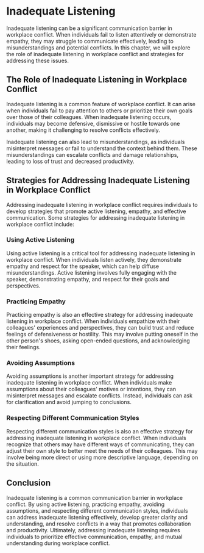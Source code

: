 # Inadequate Listening

Inadequate listening can be a significant communication barrier in workplace conflict. When individuals fail to listen attentively or demonstrate empathy, they may struggle to communicate effectively, leading to misunderstandings and potential conflicts. In this chapter, we will explore the role of inadequate listening in workplace conflict and strategies for addressing these issues.

## The Role of Inadequate Listening in Workplace Conflict

Inadequate listening is a common feature of workplace conflict. It can arise when individuals fail to pay attention to others or prioritize their own goals over those of their colleagues. When inadequate listening occurs, individuals may become defensive, dismissive or hostile towards one another, making it challenging to resolve conflicts effectively.

Inadequate listening can also lead to misunderstandings, as individuals misinterpret messages or fail to understand the context behind them. These misunderstandings can escalate conflicts and damage relationships, leading to loss of trust and decreased productivity.

## Strategies for Addressing Inadequate Listening in Workplace Conflict

Addressing inadequate listening in workplace conflict requires individuals to develop strategies that promote active listening, empathy, and effective communication. Some strategies for addressing inadequate listening in workplace conflict include:

### Using Active Listening

Using active listening is a critical tool for addressing inadequate listening in workplace conflict. When individuals listen actively, they demonstrate empathy and respect for the speaker, which can help diffuse misunderstandings. Active listening involves fully engaging with the speaker, demonstrating empathy, and respect for their goals and perspectives.

### Practicing Empathy

Practicing empathy is also an effective strategy for addressing inadequate listening in workplace conflict. When individuals empathize with their colleagues' experiences and perspectives, they can build trust and reduce feelings of defensiveness or hostility. This may involve putting oneself in the other person's shoes, asking open-ended questions, and acknowledging their feelings.

### Avoiding Assumptions

Avoiding assumptions is another important strategy for addressing inadequate listening in workplace conflict. When individuals make assumptions about their colleagues' motives or intentions, they can misinterpret messages and escalate conflicts. Instead, individuals can ask for clarification and avoid jumping to conclusions.

### Respecting Different Communication Styles

Respecting different communication styles is also an effective strategy for addressing inadequate listening in workplace conflict. When individuals recognize that others may have different ways of communicating, they can adjust their own style to better meet the needs of their colleagues. This may involve being more direct or using more descriptive language, depending on the situation.

## Conclusion

Inadequate listening is a common communication barrier in workplace conflict. By using active listening, practicing empathy, avoiding assumptions, and respecting different communication styles, individuals can address inadequate listening effectively, develop greater clarity and understanding, and resolve conflicts in a way that promotes collaboration and productivity. Ultimately, addressing inadequate listening requires individuals to prioritize effective communication, empathy, and mutual understanding during workplace conflict.
